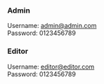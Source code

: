 ### Admin
Username: admin@admin.com   
Password: 0123456789

### Editor  
Username: editor@editor.com   
Password: 0123456789
